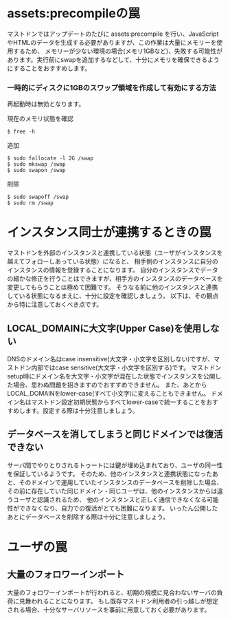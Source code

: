 <!-- TITLE: マストドン構築・運用時の罠 -->
<!-- SUBTITLE: マストドン構築・運用時の罠の紹介 -->

# assets:precompileの罠

マストドンではアップデートのたびに assets:precompile を行い、JavaScriptやHTMLのデータを生成する必要がありますが、この作業は大量にメモリーを使用するため、
メモリーが少ない環境の場合(メモリ1GBなど)、失敗する可能性があります。実行前にswapを追加するなどして、十分にメモリを確保できるようにすることをおすすめします。

### 一時的にディスクに1GBのスワップ領域を作成して有効にする方法

再起動時は無効となります。

現在のメモリ状態を確認

	$ free -h

追加

	$ sudo fallocate -l 2G /swap
	$ sudo mkswap /swap
	$ sudo swapon /swap

削除

	$ sudo swapoff /swap
	$ sudo rm /swap
	
# インスタンス同士が連携するときの罠
マストドンを外部のインスタンスと連携している状態（ユーザがインスタンスを越えてフォローしあっている状態）になると、
相手側のインスタンスに自分のインスタンスの情報を登録することになります。
自分のインスタンスでデータの細かな修正を行うことはできますが、相手方のインスタンスのデータベースを変更してもらうことは極めて困難です。
そうなる前に他のインスタンスと連携している状態になるまえに、十分に設定を確認しましょう。
以下は、その観点から特に注意しておくべき点です。

## LOCAL_DOMAINに大文字(Upper Case)を使用しない
DNSのドメイン名はcase insensitive(大文字・小文字を区別しない)ですが、マストドン内部ではcase sensitive(大文字・小文字を区別する)です。
マストドンsetup時にドメイン名を大文字・小文字が混在した状態でインスタンスを公開した場合、思わぬ問題を招きますのでおすすめできません。
また、あとからLOCAL_DOMAINをlower-case(すべて小文字)に変えることもできません。
ドメイン名はマストドン設定初期状態からすべてlower-caseで統一することをおすすめします。設定する際は十分注意しましょう。

## データベースを消してしまうと同じドメインでは復活できない
サーバ間でやりとりされるトゥートには鍵が埋め込まれており、ユーザの同一性を保証しているようです。
そのため、他のインスタンスと連携状態になったあと、そのドメインで運用していたインスタンスのデータベースを削除した場合、
その前に存在していた同じドメイン・同じユーザは、他のインスタンスからは違うユーザと認識されるため、
他のインスタンスと正しく通信できなくなる可能性ができなくなり、自力での復活がとても困難になります。
いったん公開したあとにデータベースを削除する際は十分に注意しましょう。


# ユーザの罠

## 大量のフォロワーインポート

大量のフォロワーインポートが行われると、初期の規模に見合わないサーバの負荷に見舞われることになります。
もし既存マストドン利用者の引っ越しが想定される場合、十分なサーバリソースを事前に用意しておく必要があります。

